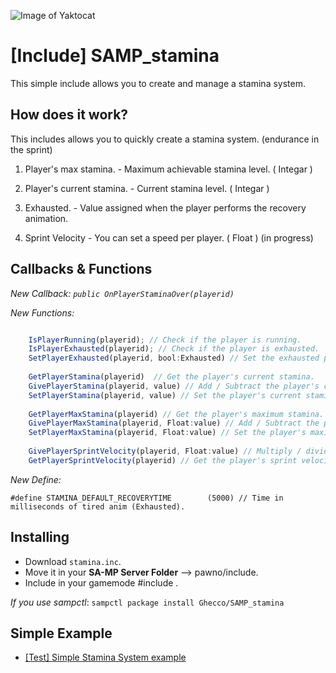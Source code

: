 ![Image of Yaktocat](https://i.imgur.com/Tza7GaU.png)


# [Include] SAMP_stamina

This simple include allows you to create and manage a stamina system.
## How does it work?

This includes allows you to quickly create a stamina system. (endurance in the sprint)


 1. Player's max stamina. - Maximum achievable stamina level. ( Integar )
 2. Player's current stamina.  - Current stamina level. ( Integar )


 3. Exhausted. - Value assigned when the player performs the recovery animation.

 4. Sprint Velocity - You can set a speed per player. ( Float ) (in progress)

## Callbacks & Functions 
*New Callback:
`public OnPlayerStaminaOver(playerid)`*

*New Functions:*
```javascript

    IsPlayerRunning(playerid); // Check if the player is running.
    IsPlayerExhausted(playerid); // Check if the player is exhausted.
    SetPlayerExhausted(playerid, bool:Exhausted) // Set the exhausted player (if is true the player will do the tired anim).
    
    GetPlayerStamina(playerid)	// Get the player's current stamina.
    GivePlayerStamina(playerid, value) // Add / Subtract the player's current stamina.
    SetPlayerStamina(playerid, value) // Set the player's current stamina.	 
    
    GetPlayerMaxStamina(playerid) // Get the player's maximum stamina.
    GivePlayerMaxStamina(playerid, Float:value) // Add / Subtract the player's maximum stamina.
    SetPlayerMaxStamina(playerid, Float:value) // Set the player's maximum stamina.
    
    GivePlayerSprintVelocity(playerid, Float:value) // Multiply / divide the player's sprint speed (exceeded (2.0) you will get a bad result).
    GetPlayerSprintVelocity(playerid) // Get the player's sprint velocity. 
```
*New Define:*

    #define STAMINA_DEFAULT_RECOVERYTIME		(5000) // Time in milliseconds of tired anim (Exhausted).


## Installing

 - Download `stamina.inc`.
 - Move it in your **SA-MP Server Folder** --> pawno/include.
 - Include in your gamemode #include <stamina>.

*If you use sampctl*: ```sampctl package install Ghecco/SAMP_stamina```

## Simple Example

 - [[Test] Simple Stamina System example](https://github.com/Ghecco/SAMP_stamina/blob/master/example_test.pwn)

